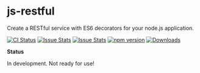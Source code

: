 # js-restful
Create a RESTful service with ES6 decorators for your node.js application.

[![CI Status](http://img.shields.io/travis/mseemann/js-restful.svg?style=flat)](https://travis-ci.org/mseemann/js-restful)
[![Issue Stats](http://issuestats.com/github/mseemann/js-restful/badge/pr)](http://issuestats.com/github/mseemann/js-restful)
[![Issue Stats](http://issuestats.com/github/mseemann/js-restful/badge/issue)](http://issuestats.com/github/mseemann/js-restful)
[![npm version](https://badge.fury.io/js/js-restful.svg)](http://badge.fury.io/js/js-restful)
[![Downloads](http://img.shields.io/npm/dm/js-restful.svg)](https://npmjs.org/package/js-restful)


**Status**

In development. Not ready for use!